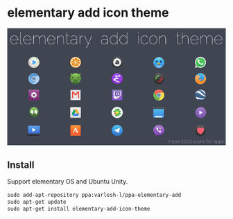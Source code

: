 # elementary add icon theme

![Screenshot icons](preview-icons.png)

## Install
Support elementary OS and Ubuntu Unity.
```
sudo add-apt-repository ppa:varlesh-l/ppa-elementary-add
sudo apt-get update
sudo apt-get install elementary-add-icon-theme
```
